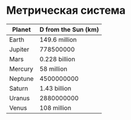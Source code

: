 # Метрическая система

| Planet  | D from the Sun (km) |
| ------- | ------------------- |
| Earth   | $149.6$ million     |
| Jupiter | $778500000$         |
| Mars    | $0.228$ billion     |
| Mercury | $58$ million        |
| Neptune | $4500000000$        |
| Saturn  | $1.43$ billion      |
| Uranus  | $2880000000$        |
| Venus   | $108$ million       |
